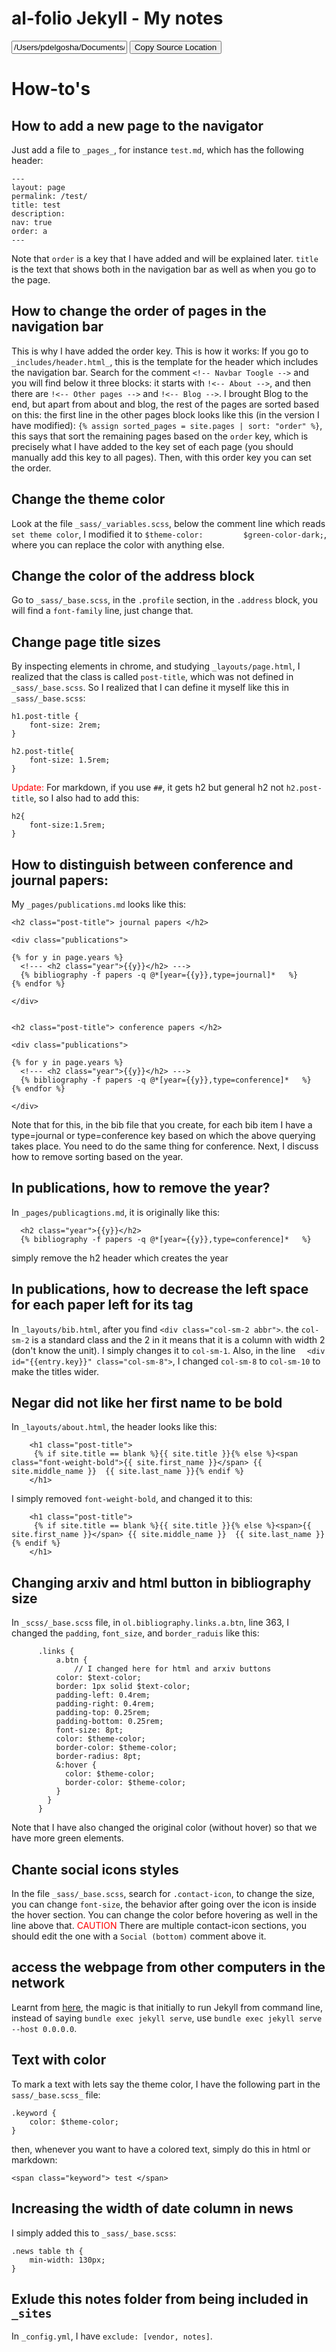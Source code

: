 # al-folio Jekyll - My notes

<input type="text" value="/Users/pdelgosha/Documents/Negar/Webpage/Jekyll/al-folio/My_notes/alfolio_my_notes.md" id="myInput" readonly>
<button onclick="myFunction()">Copy Source Location</button>
<script>
function myFunction() {
       var copyText = document.getElementById("myInput");
       copyText.select();
       document.execCommand("copy");
 } 
</script>

# How-to's

## How to add a new page to the navigator

Just add a file to `_pages_`, for instance `test.md`, which has the following header:

```
---
layout: page
permalink: /test/
title: test
description: 
nav: true
order: a
---
```

Note that `order` is a key that I have added and will be explained later. `title` is the text that shows both in the navigation bar as well as when you go to the page. 

## How to change the order of pages in the navigation bar

This is why I have added the order key. This is how it works: If you go to `_includes/header.html_`, this is the template for the header which includes the navigation bar. Search for the comment `<!-- Navbar Toogle -->` and you will find below it three blocks: it starts with `!<-- About -->`, and then there are `!<-- Other pages -->` and `!<-- Blog -->`. I brought Blog to the end, but apart from about and blog, the rest of the pages are sorted based on this: the first line in the other pages block looks like this (in the version I have modified): `{% assign sorted_pages = site.pages | sort: "order" %}`, this says that sort the remaining pages based on the `order` key, which is precisely what I have added to the key set of each page (you should manually add this key to all pages). Then, with this order key you can set the order. 

## Change the theme color

Look at the file `_sass/_variables.scss`, below the comment line which reads `set theme color`, I modified it to `$theme-color:         $green-color-dark;`, where you can replace the color with anything else.

## Change the color of the address block

Go to `_sass/_base.scss`, in the `.profile` section, in the `.address` block, you will find a `font-family` line, just change that. 

## Change page title sizes

By inspecting elements in chrome, and studying `_layouts/page.html`, I realized that the class is called `post-title`, which was not defined in `_sass/_base.scss`. So I realized that I can define it myself like this in `_sass/_base.scss`:

```
h1.post-title {
    font-size: 2rem;
}

h2.post-title{
    font-size: 1.5rem;
}
```

<font color='red'> Update: </font> For markdown, if you use `##`, it gets h2 but general h2 not `h2.post-title`, so I also had to add this:

```
h2{
    font-size:1.5rem;
}
```

## How to distinguish between conference and journal papers:

My `_pages/publications.md` looks like this:


```
<h2 class="post-title"> journal papers </h2> 

<div class="publications">

{% for y in page.years %}
  <!--- <h2 class="year">{{y}}</h2> --->
  {% bibliography -f papers -q @*[year={{y}},type=journal]*   %}
{% endfor %}

</div>


<h2 class="post-title"> conference papers </h2> 

<div class="publications">

{% for y in page.years %}
  <!--- <h2 class="year">{{y}}</h2> --->
  {% bibliography -f papers -q @*[year={{y}},type=conference]*   %}
{% endfor %}

</div>

```


 Note that for this, in the bib file that you create, for each bib item I have a type=journal or type=conference key based on which the above querying takes place. You need to do the same thing for conference. Next, I discuss how to remove sorting based on the year.

## In publications, how to remove the year?

In `_pages/publicagtions.md`,  it is originally like this:

```
  <h2 class="year">{{y}}</h2>
  {% bibliography -f papers -q @*[year={{y}},type=conference]*   %}

```
simply remove the h2 header which creates the year

## In publications, how to decrease the left space for each paper left for its tag

In `_layouts/bib.html`, after you find `<div class="col-sm-2 abbr">`. the `col-sm-2` is a standard class and the 2 in it means that it is a column with width 2 (don't know the unit). I simply changes it to `col-sm-1`. Also, in the line `  <div id="{{entry.key}}" class="col-sm-8">`, I changed `col-sm-8` to `col-sm-10` to make the titles wider. 


## Negar did not like her first name to be bold

In `_layouts/about.html`, the header looks like this:

```
    <h1 class="post-title">
     {% if site.title == blank %}{{ site.title }}{% else %}<span class="font-weight-bold">{{ site.first_name }}</span> {{ site.middle_name }}  {{ site.last_name }}{% endif %}
    </h1>
```

I simply removed `font-weight-bold`, and changed it to this:

```
    <h1 class="post-title">
     {% if site.title == blank %}{{ site.title }}{% else %}<span>{{ site.first_name }}</span> {{ site.middle_name }}  {{ site.last_name }}{% endif %}
    </h1>
```

## Changing arxiv and html button in bibliography size

In `_scss/_base.scss` file, in `ol.bibliography.links.a.btn`, line 363, I changed the `padding`, `font_size`, and `border_raduis` like this:

```
      .links {
          a.btn {
              // I changed here for html and arxiv buttons
          color: $text-color;
          border: 1px solid $text-color;
          padding-left: 0.4rem;
          padding-right: 0.4rem;
          padding-top: 0.25rem;
          padding-bottom: 0.25rem;
          font-size: 8pt;
          color: $theme-color;
          border-color: $theme-color;
          border-radius: 8pt;
          &:hover {
            color: $theme-color;
            border-color: $theme-color;
          }
        }
      }
```

Note that I have also changed the original color (without hover) so that we have more green elements.

## Chante social icons styles

In the file `_sass/_base.scss`, search for `.contact-icon`, to change the size, you can change `font-size`, the behavior after going over the icon is inside the hover section. You can change the color before hovering as well in the line above that. <font color='red'> CAUTION </font> There are multiple contact-icon sections, you should edit the one with a `Social (bottom)` comment above it.

## access the webpage from other computers in the network

Learnt from [here](https://zarino.co.uk/post/jekyll-local-network/), the magic is that initially to run Jekyll from command line, instead of saying `bundle exec jekyll serve`, use `bundle exec jekyll serve --host 0.0.0.0`.

## Text with color

To mark a text with lets say the theme color, I have the following part in the `sass/_base.scss_` file:

```
.keyword {
    color: $theme-color;
}
```

then, whenever you want to have a colored text, simply do this in html or markdown:

```
<span class="keyword"> test </span>
```

## Increasing the width of date column in news

I simply added this to `_sass/_base.scss`:

```
.news table th {
    min-width: 130px;
}
```

## Exlude this notes folder from being included in `_sites`

In `_config.yml`, I have `exclude: [vendor, notes]`.
